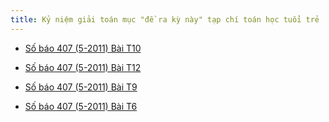 ```yaml
---
title: Kỷ niệm giải toán mục "đề ra kỳ này" tạp chí toán học tuổi trẻ
---
```


- [Số báo 407 (5-2011) Bài T10](https://drive.google.com/open?id=0B2L_djw49LqvaU91YlFzLXhRcmc)

- [Số báo 407 (5-2011) Bài T12](https://drive.google.com/open?id=0B2L_djw49LqvN0lyZnp5dS10VGM)

- [Số báo 407 (5-2011) Bài T9](https://drive.google.com/open?id=0B2L_djw49LqveGRBejQ5NlBIVEE)

- [Số báo 407 (5-2011) Bài T6](https://drive.google.com/open?id=0B2L_djw49LqvQ05TQmxIUS1qZ1U)